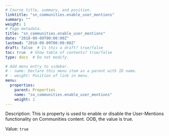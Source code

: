 ```yaml
---
# Course title, summary, and position.
linktitle: "sn_communities.enable_user_mentions"
summary: ""
weight: 1
# Page metadata.
title: "sn_communities.enable_user_mentions"
date: "2018-09-09T00:00:00Z"
lastmod: "2018-09-09T00:00:00Z"
draft: false  # Is this a draft? true/false
toc: true  # Show table of contents? true/false
type: docs  # Do not modify.

# Add menu entry to sidebar.
# - name: Declare this menu item as a parent with ID name.
# - weight: Position of link in menu.
menu:
  properties:
    parent: Properties
    name: "sn_communities.enable_user_mentions"
    weight: 1
---
```


Description: This is property is used to enable or disable the User-Mentions functionality on Communities content. OOB, the value is true.


Value: `true`
